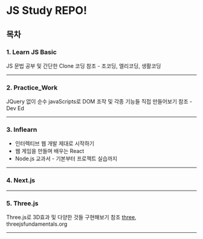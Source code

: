 # JS Study REPO!

## 목차

### 1. Learn JS Basic

JS 문법 공부 및 간단한 Clone 코딩
참조 - 조코딩, 엘리코딩, 생활코딩

---

### 2. Practice_Work

JQuery 없이 순수 javaScripts로 DOM 조작 및 각종 기능들 직접 만들어보기
참조 - Dev Ed

---

### 3. Inflearn

- 인터렉티브 웹 개발 제대로 시작하기
- 웹 게임을 만들며 배우는 React
- Node.js 교과서 - 기본부터 프로젝트 실습까지

---

### 4. Next.js

---

### 5. Three.js

Three.js로 3D효과 및 다양한 것들 구현해보기
참조 [three](https://threejs.org/), threejsfundamentals.org

---
